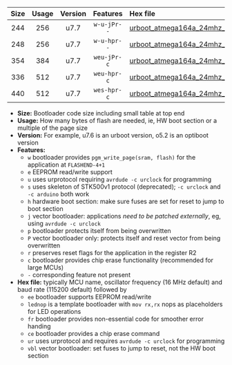 |Size|Usage|Version|Features|Hex file|
|:-:|:-:|:-:|:-:|:--|
|244|256|u7.7|`w-u-jPr--`|[urboot_atmega164a_24mhz_230400bps_lednop_ur_vbl.hex](https://raw.githubusercontent.com/stefanrueger/urboot.hex/main/mcus/atmega164a/fcpu_24mhz/230400_bps/urboot_atmega164a_24mhz_230400bps_lednop_ur_vbl.hex)|
|248|256|u7.7|`w-u-hpr--`|[urboot_atmega164a_24mhz_230400bps_lednop_fr_ur.hex](https://raw.githubusercontent.com/stefanrueger/urboot.hex/main/mcus/atmega164a/fcpu_24mhz/230400_bps/urboot_atmega164a_24mhz_230400bps_lednop_fr_ur.hex)|
|354|384|u7.7|`weu-jPr-c`|[urboot_atmega164a_24mhz_230400bps_ee_lednop_fr_ce_ur_vbl.hex](https://raw.githubusercontent.com/stefanrueger/urboot.hex/main/mcus/atmega164a/fcpu_24mhz/230400_bps/urboot_atmega164a_24mhz_230400bps_ee_lednop_fr_ce_ur_vbl.hex)|
|336|512|u7.7|`weu-hpr-c`|[urboot_atmega164a_24mhz_230400bps_ee_lednop_fr_ce_ur.hex](https://raw.githubusercontent.com/stefanrueger/urboot.hex/main/mcus/atmega164a/fcpu_24mhz/230400_bps/urboot_atmega164a_24mhz_230400bps_ee_lednop_fr_ce_ur.hex)|
|440|512|u7.7|`wes-hpr-c`|[urboot_atmega164a_24mhz_230400bps_ee_lednop_fr_ce.hex](https://raw.githubusercontent.com/stefanrueger/urboot.hex/main/mcus/atmega164a/fcpu_24mhz/230400_bps/urboot_atmega164a_24mhz_230400bps_ee_lednop_fr_ce.hex)|

- **Size:** Bootloader code size including small table at top end
- **Usage:** How many bytes of flash are needed, ie, HW boot section or a multiple of the page size
- **Version:** For example, u7.6 is an urboot version, o5.2 is an optiboot version
- **Features:**
  + `w` bootloader provides `pgm_write_page(sram, flash)` for the application at `FLASHEND-4+1`
  + `e` EEPROM read/write support
  + `u` uses urprotocol requiring `avrdude -c urclock` for programming
  + `s` uses skeleton of STK500v1 protocol (deprecated); `-c urclock` and `-c arduino` both work
  + `h` hardware boot section: make sure fuses are set for reset to jump to boot section
  + `j` vector bootloader: applications *need to be patched externally*, eg, using `avrdude -c urclock`
  + `p` bootloader protects itself from being overwritten
  + `P` vector bootloader only: protects itself and reset vector from being overwritten
  + `r` preserves reset flags for the application in the register R2
  + `c` bootloader provides chip erase functionality (recommended for large MCUs)
  + `-` corresponding feature not present
- **Hex file:** typically MCU name, oscillator frequency (16 MHz default) and baud rate (115200 default) followed by
  + `ee` bootloader supports EEPROM read/write
  + `lednop` is a template bootloader with `mov rx,rx` nops as placeholders for LED operations
  + `fr` bootloader provides non-essential code for smoother error handing
  + `ce` bootloader provides a chip erase command
  + `ur` uses urprotocol and requires `avrdude -c urclock` for programming
  + `vbl` vector bootloader: set fuses to jump to reset, not the HW boot section
